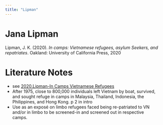 ```yaml
---
title: "Lipman"
---
```

# Jana Lipman

Lipman, J. K. (2020). _In camps: Vietnamese refugees, asylum Seekers, and repatriates_. Oakland: University of California Press, 2020

# Literature Notes
- see [2020.Lipman-In Camps Vietnamese Refugees](002.Literature%20Notes/2020.Lipman-In%20Camps%20Vietnamese%20Refugees.md)
- After 1975, close to 800,000 individuals left Vietnam by boat, survived, and sought refuge in camps in Malaysia, Thailand, Indonesia, the Philippines, and Hong Kong. p 2 in intro 
- Use as an exposé on limbo refugees faced being re-patriated to VN and/or in limbo to be screened-in and screened out in respective camps.
